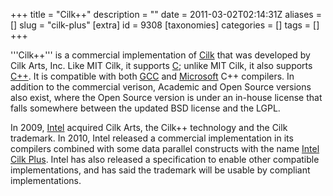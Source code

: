 +++
title = "Cilk++"
description = ""
date = 2011-03-02T02:14:31Z
aliases = []
slug = "cilk-plus"
[extra]
id = 9308
[taxonomies]
categories = []
tags = []
+++



'''Cilk++''' is a commercial implementation of [Cilk](https://rosettacode.org/wiki/:Category:Cilk) that was developed by Cilk Arts, Inc. Like MIT Cilk, it supports [C](https://rosettacode.org/wiki/:Category:C); unlike MIT Cilk, it also supports [C++](https://rosettacode.org/wiki/:Category:C++). It is compatible with both [GCC](https://rosettacode.org/wiki/GNU_Compiler_Collection) and [Microsoft](https://rosettacode.org/wiki/Microsoft) C++ compilers. In addition to the commercial verison, Academic and Open Source versions also exist, where the Open Source version is under an in-house license that falls somewhere between the updated BSD license and the LGPL.

In 2009, [Intel](https://rosettacode.org/wiki/Intel) acquired Cilk Arts, the Cilk++ technology and the Cilk trademark. In 2010, Intel released a commercial implementation in its compilers combined with some data parallel constructs with the name [Intel Cilk Plus](https://en.wikipedia.org/wiki/Intel_Cilk_Plus). Intel has also released a specification to enable other compatible implementations, and has said the trademark will be usable by compliant implementations.
